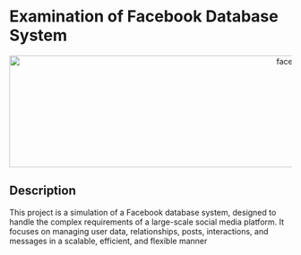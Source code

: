 # Examination of Facebook Database System

<p align="center">
  <img width="1000" height="200" src="https://github.com/user-attachments/assets/a7b9dfb4-cc08-471f-b1f3-e903538a59ec" alt="facebook">
</p>

## Description
This project is a simulation of a Facebook database system, designed to handle the complex requirements of a large-scale social media platform. It focuses on managing user data, relationships, posts, interactions, and messages in a scalable, efficient, and flexible manner
